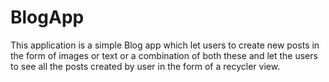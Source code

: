 # BlogApp
This application is a simple Blog app which let users to create new posts in the form of images or text or a combination of both these and let the users to see all the posts created by user in the form of a recycler view.
